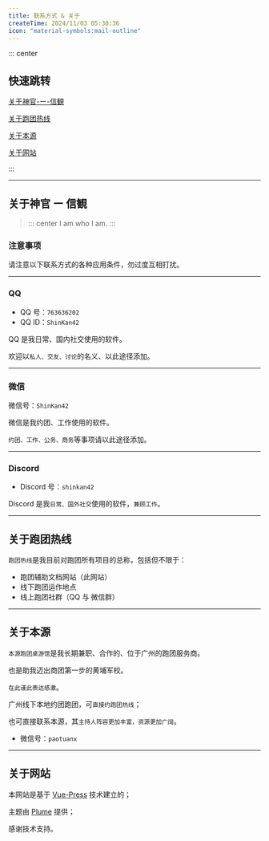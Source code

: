 ```yaml
---
title: 联系方式 & 关于
createTime: 2024/11/03 05:30:36
icon: "material-symbols:mail-outline"
---
```


::: center

## 快速跳转

[关于神官-ー-信観](#关于神官-ー-信観)

[关于跑团热线](#关于跑团热线)

[关于本源](#关于本源)

[关于网站](#关于网站)

:::

---

## 关于神官 ー 信観

> ::: center
> I am who I am.
> :::

### 注意事项

请注意以下联系方式的各种应用条件，勿过度互相打扰。

---

<LinkCard title="/// PLACEHOLDER ///" href="https://qm.qq.com/q/foVPamHWfK">

### QQ

- QQ 号：`763636202`
- QQ ID：`ShinKan42`

QQ 是我日常、国内社交使用的软件。

欢迎以`私人、交友、讨论`的名义、以此途径添加。

</LinkCard>

---

<Card title="/// PLACEHOLDER ///">

### 微信

微信号：`ShinKan42`

微信是我约团、工作使用的软件。

`约团、工作、公务、商务`等事项请以此途径添加。

</Card>

---

<LinkCard title="/// PLACEHOLDER ///" href="https://discord.gg/tbgra5cAtH">

### Discord

- Discord 号：`shinkan42`

Discord 是我`日常、国外社交`使用的软件，`兼顾工作`。

</LinkCard>

---

## 关于跑团热线

`跑团热线`是我目前对跑团所有项目的总称，包括但不限于：

- 跑团辅助文档网站（此网站）
- 线下跑团运作地点
- 线上跑团社群（QQ 与 微信群）

---

## 关于本源

`本源跑团桌游馆`是我长期兼职、合作的、位于广州的跑团服务商。

也是助我迈出商团第一步的黄埔军校。

`在此谨此表达感激`。

广州线下本地约团跑团，可`直接约跑团热线`；

也可直接联系本源，其`主持人阵容更加丰富，资源更加广阔`。

- 微信号：`paotuanx`

---

## 关于网站

本网站是基于 [Vue-Press](https://ecosystem.vuejs.press/zh/) 技术建立的；

主题由 [Plume](https://theme-plume.vuejs.press/) 提供；

感谢技术支持。
